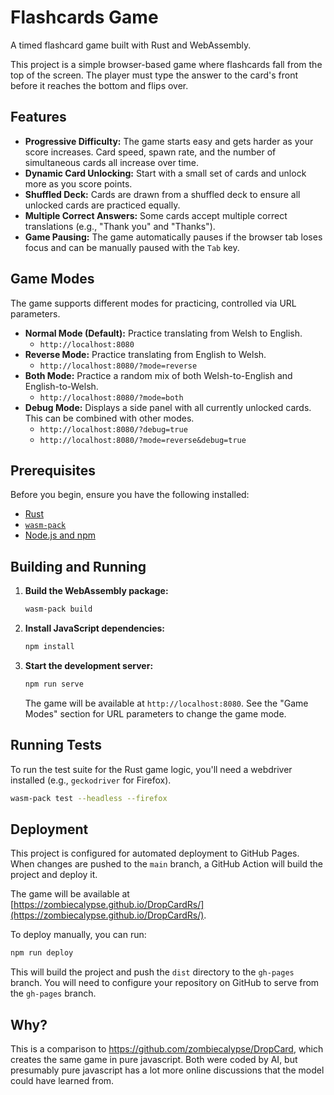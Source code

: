 # Flashcards Game

A timed flashcard game built with Rust and WebAssembly.

This project is a simple browser-based game where flashcards fall from the top of the screen. The player must type the answer to the card's front before it reaches the bottom and flips over.

## Features

-   **Progressive Difficulty:** The game starts easy and gets harder as your score increases. Card speed, spawn rate, and the number of simultaneous cards all increase over time.
-   **Dynamic Card Unlocking:** Start with a small set of cards and unlock more as you score points.
-   **Shuffled Deck:** Cards are drawn from a shuffled deck to ensure all unlocked cards are practiced equally.
-   **Multiple Correct Answers:** Some cards accept multiple correct translations (e.g., "Thank you" and "Thanks").
-   **Game Pausing:** The game automatically pauses if the browser tab loses focus and can be manually paused with the `Tab` key.

## Game Modes

The game supports different modes for practicing, controlled via URL parameters.

-   **Normal Mode (Default):** Practice translating from Welsh to English.
    -   `http://localhost:8080`
-   **Reverse Mode:** Practice translating from English to Welsh.
    -   `http://localhost:8080/?mode=reverse`
-   **Both Mode:** Practice a random mix of both Welsh-to-English and English-to-Welsh.
    -   `http://localhost:8080/?mode=both`
-   **Debug Mode:** Displays a side panel with all currently unlocked cards. This can be combined with other modes.
    -   `http://localhost:8080/?debug=true`
    -   `http://localhost:8080/?mode=reverse&debug=true`

## Prerequisites

Before you begin, ensure you have the following installed:

-   [Rust](https://www.rust-lang.org/tools/install)
-   [`wasm-pack`](https://rustwasm.github.io/wasm-pack/installer/)
-   [Node.js and npm](https://nodejs.org/en/download/)

## Building and Running

1.  **Build the WebAssembly package:**
    ```bash
    wasm-pack build
    ```

2.  **Install JavaScript dependencies:**
    ```bash
    npm install
    ```

3.  **Start the development server:**
    ```bash
    npm run serve
    ```
    The game will be available at `http://localhost:8080`. See the "Game Modes" section for URL parameters to change the game mode.

## Running Tests

To run the test suite for the Rust game logic, you'll need a webdriver installed (e.g., `geckodriver` for Firefox).

```bash
wasm-pack test --headless --firefox
```

## Deployment

This project is configured for automated deployment to GitHub Pages. When changes are pushed to the `main` branch, a GitHub Action will build the project and deploy it.

The game will be available at [https://zombiecalypse.github.io/DropCardRs/](https://zombiecalypse.github.io/DropCardRs/).

To deploy manually, you can run:
```bash
npm run deploy
```
This will build the project and push the `dist` directory to the `gh-pages` branch. You will need to configure your repository on GitHub to serve from the `gh-pages` branch.

## Why?

This is a comparison to https://github.com/zombiecalypse/DropCard, which
creates the same game in pure javascript. Both were coded by AI, but presumably
pure javascript has a lot more online discussions that the model could have
learned from. 
